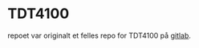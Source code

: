# TDT4100

repoet var originalt et felles repo for TDT4100 på [gitlab](https://gitlab.stud.idi.ntnu.no/tdt4100/v2022/students).
